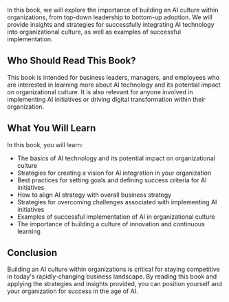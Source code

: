 
In this book, we will explore the importance of building an AI culture within organizations, from top-down leadership to bottom-up adoption. We will provide insights and strategies for successfully integrating AI technology into organizational culture, as well as examples of successful implementation.

Who Should Read This Book?
--------------------------

This book is intended for business leaders, managers, and employees who are interested in learning more about AI technology and its potential impact on organizational culture. It is also relevant for anyone involved in implementing AI initiatives or driving digital transformation within their organization.

What You Will Learn
-------------------

In this book, you will learn:

* The basics of AI technology and its potential impact on organizational culture
* Strategies for creating a vision for AI integration in your organization
* Best practices for setting goals and defining success criteria for AI initiatives
* How to align AI strategy with overall business strategy
* Strategies for overcoming challenges associated with implementing AI initiatives
* Examples of successful implementation of AI in organizational culture
* The importance of building a culture of innovation and continuous learning

Conclusion
----------

Building an AI culture within organizations is critical for staying competitive in today's rapidly-changing business landscape. By reading this book and applying the strategies and insights provided, you can position yourself and your organization for success in the age of AI.
